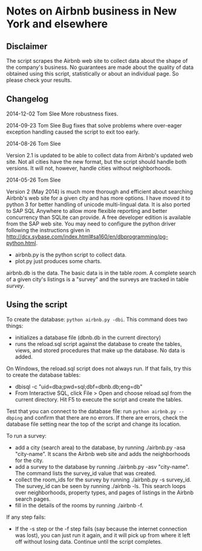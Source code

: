 Notes on Airbnb business in New York and elsewhere
==================================================

Disclaimer
----------
The script scrapes the Airbnb web site to collect data about the shape of
the company's business. No guarantees are made about the quality of data
obtained using this script, statistically or about an individual page. So 
please check your results.

Changelog
---------

2014-12-02      Tom Slee
More robustness fixes.

2014-09-23      Tom Slee
Bug fixes that solve problems where over-eager exception handling 
caused the script to exit too early.

2014-08-26      Tom Slee

Version 2.1 is updated to be able to collect data from Airbnb's updated web
site. Not all cities have the new format, but the script should handle both 
versions. It will not, however, handle cities without neighborhoods.

2014-05-26      Tom Slee

Version 2 (May 2014) is much more thorough and efficient about searching
Airbnb's web site for a given city and has more options. I have moved it to
python 3 for better handling of unicode multi-lingual data. It is also ported
to SAP SQL Anywhere to allow more flexible reporting and better concurrency
than SQLite can provide. A free developer edition is available from the SAP web
site. You may need to configure the python driver following the instructions
given in http://dcx.sybase.com/index.html#sa160/en/dbprogramming/pg-python.html.

- airbnb.py is the python script to collect data.
- plot.py just produces some charts.

airbnb.db is the data. The basic data is in the table *room*. A complete search of a given city's listings is a "survey" and the surveys are tracked in table *survey*. 

Using the script
----------------

To create the database: `python airbnb.py -dbi`. This command does two things:
- initializes a database file (dbnb.db in the current directory)
- runs the reload.sql script against the database to create the tables, views,
  and stored procedures that make up the database. No data is added.

On Windows, the reload.sql script does not always run. If that fails, try this to create the database tables:
- dbisql -c "uid=dba;pwd=sql;dbf=dbnb.db;eng=db"
- From Interactive SQL, click File > Open and choose reload.sql from the 
  current directory. Hit F5 to execute the script and create the tables.

Test that you can connect to the database file: run `python airbnb.py --dbping`
and confirm that there are no errors. If there are errors, check the database
file setting near the top of the script and change its location.

To run a survey:
- add a city (search area) to the database, by running ./airbnb.py -asa
  "city-name". It scans the Airbnb web site and adds the neighborhoods for the
  city.
- add a survey to the database by running ./airbnb.py -asv "city-name". The
  command lists the survey_id value that was created.
- collect the room_ids for the survey by running ./airbnb.py -s survey_id. The
  survey_id can be seen by running ./airbnb -ls. This search loops over
  neighborhoods, property types, and pages of listings in the Airbnb search
  pages. 
- fill in the details of the rooms by running ./airbnb -f.

If any step fails:
- If the -s step or the -f step fails (say because the internet connection was
  lost), you can just run it again, and it will pick up from where it left off
  without losing data. Continue until the script completes.

